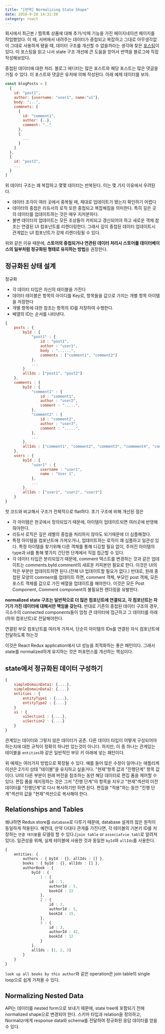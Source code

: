```yaml
---
title: "[번역] Normalizing State Shape"
date: 2018-9-20 14:31:39
category: react
---
```


회사에서 최근본 / 찜목록 상품에 대해 추가/삭제 기능을 가진 페이지네이션 페이지를 작업했었다. 이 때, 서버에서 내려주는 데이터가 중첩되고 복잡하고 그대로 아무생각없이 그대로 사용하게 됐을 때, 데이터 구조를 개선할 수 없을까라는 생각에 찾은 [포스팅](https://redux.js.org/recipes/structuring-reducers/normalizing-state-shape#normalizing-state-shape)이 있다. 이 포스팅을 읽고 나서 state 구조 개선에 큰 도움을 얻어서 번역을 블로그에 직접 작성해보았다.

중첩된 데이터에 대한 처리. 블로그 에디터는 많은 포스트와 해당 포스트는 많은 댓글을 가질 수 있다. 이 포스트와 댓글은 유저에 의해 작성된다. 아래 예제 데이터를 보자.

```javascript
const blogPosts = [
  {
    id: "post1",
    author: {username: "user1", name:"u1"},
    body: ";..",
    commnets: [
      {
        id: "comment1",
        author: {..},
        comment: ".."
      },
      {
        ...
      }
    ]
  },
  {
    id: "post2",
    ...
  }
]
```

위 데이터 구조는 꽤 복잡하고 몇몇 데이터는 반복된다. 이는 몇 가지 이유에서 우려된다.

- 데이터 조각이 여러 곳에서 중복될 때, 제대로 업데이트가 됐는지 확인하기 어렵다
- 데이터의 중첩은 리듀서의 로직 또한 중첩되고 복잡해짐을 의미한다. 특히 깊은 곳의 데이터를 업데이트하는 것은 매우 지저분하다.
- 불변 데이터의 업데이트는 모든 조상들이 카피되고 갱신되어야 하고 새로운 객체 참조는 연결된 UI 컴포넌트를 리렌더링한다. 그래서 깊이 중첩된 데이터 업데이트시 관계없는 UI 컴포넌트가 강제 리렌더링될 수 있다.

위와 같은 이유 때문에, **스토어의 중첩되거나 연관된 데이터 처리시 스토어를 데이터베이스의 일부처럼 정규화된 형태로 유지하는 방법**을 권장한다.

## 정규화된 상태 설계

정규화

- 각 데이터 타입은 자신의 테이블을 가진다
- 데이터 테이블은 항목의 아이디를 Key로, 항목들을 값으로 가지는 개별 항목 아이템을 저장한다
- 개별 항목에 대한 참조는 항목의 ID를 저장하여 수행한다.
- 배열의 ID는 순서를 나타낸다.

```javascript
{
    posts : {
        byId : {
            "post1" : {
                id : "post1",
                author : "user1",
                body : "......",
                comments : ["comment1", "comment2"]
            },
            ...
        }
        allIds : ["post1", "post2"]
    },
    comments : {
        byId : {
            "comment1" : {
                id : "comment1",
                author : "user2",
                comment : ".....",
            },
            "comment2" : {
                id : "comment2",
                author : "user3",
                comment : ".....",
            },
            ...
        },
        allIds : ["comment1", "comment2", "comment3", "commment4", "comment5"]
    },
    users : {
        byId : {
            "user1" : {
                username : "user1",
                name : "User 1",
            },
            ...
        },
        allIds : ["user1", "user2", "user3"]
    }
}
```

첫 코드와 비교해서 구조가 전체적으로 flat하다. 초기 구조에 비해 개선된 점은

- 각 아이템은 한곳에서 정의되있기 때문에, 아이템이 업데이트되면 여러곳에 반영해줘야한다.
- 리듀서 로직은 깊은 레벨의 중첩을 처리하지 않아도 되기때문에 더 심플해졌다.
- 특정 아이템을 컴포넌트에 가져오거나, 업데이트하는 로직이 꽤 심플하고 일관성 있다. 특정 아이템을 찾기위해 다른 객체를 통해 디깅할 필요 없이, 주어진 아이템의 type과 id를 통해 몇가지 간단한 단계에서 직접 접근할 수 있다. 
- 각 데이터 타입은 분리되었기 때문에, comment 텍스트를 변경하는 것과 같은 업데이트는 comments.byId.comment의 새로운 카피본만 필요로 한다. 이것은 UI의 작은 부분만 업데이트하면 된다.(전체 UI 업데이트할 필요가 없다.) 반대로, 원래 중첩된 모양의 comment를 업데이트 하면, comment 객체, 부모인 post 객체, 모든 포스트 객체를 값으로 가진 배열을 업데이트를 해야한다. 이것은 모든 Post Component, Comment component의 불필요한 렌더링을 유발한다.

__normalized state 구조는 일반적으로 더 많은 컴포넌트에 연결되고, 각 컴포넌트는 자기가 가진 데이터에 대해서만 책임을 갖는다.__
반대로 기존의 중첩된 데이터 구조의 경우, 극소수의 connected components들이 엄청 큰 데이터에 접근하고 그 데이터를 아래(하위 컴포넌트)로 전달해야한다. 

연결된 부모 컴포넌트를 여러개 가져서, 단순히 아이템의 IDs를 연결된 자식 컴포넌트에 전달하도록 하는것

이것은 React Redux application에서 UI 성능을 최적화하는 좋은 패턴이다. 그래서 state를 normalized하게 유지하는 것은 퍼포먼스를 개선하는 핵심이다.


## state에서 정규화된 데이터 구성하기

```javascript
{
    simpleDomainData1: {....},
    simpleDomainData2: {....}
    entities : {
        entityType1 : {....},
        entityType2 : {....}
    }
    ui : {
        uiSection1 : {....},
        uiSection2 : {....}
    }
}
```

관계있는 데이터와 그렇지 않은 데이터가 공존. 다른 데이터 타입이 어떻게 구성되어야 하는지에 대한 규칙이 정확히 하나만 있는것이 아니다. 하지만, 이 중 하나는 관계있는 테이블을 `entities`와 같은 일반적인 부모 키 아래에 넣는 패턴이다.

위 예제는 여러가지 방법으로 확장될 수 있다. 예를 들어 많은 수정이 일어나는 애플리케이션은 2가지 상태 "테이블"을 유지하고 싶을거다. "현재"항목 값과 "진행단계" 항목 값이다. UI의 다른 부분이 원래 버전을 참조하는 동안 해당 데이터로 편집 폼을 제어할 수 있다. 편집 폼을 재지정하는 것은 그저 "진행 단계"의 항목을 지우고 "현재"섹션의 이전 데이터를 "진행단계"로 다시 복사하기만 하면 된다. 편집을 "적용"하는 동안 "진행 단계"섹션의 값을 "현재"섹션으로 복사해야 한다.

## Relationships and Tables

왜냐하면 Redux store를 `database`로 다루기 때문에, database 설게의 많은 원칙이 동일하게 적용된다.
예컨대, 만약 다대다 관게를 가진다면, 각 테이블의 기본키 ID를 저장하는 `연결 테이블`을 모델링 할 수 있다.(`join table` or `associatvie tabl`로 알려져있다). 일관성을 위헤, 실제 테이블에 사용한 것과 동일한 `byId`와 `allIds`를 사용한다.

```ts
{
    entities: {
        authors : { byId : {}, allIds : [] },
        books : { byId : {}, allIds : [] },
        authorBook : {
            byId : {
                1 : {
                    id : 1,
                    authorId : 5,
                    bookId : 22
                },
                2 : {
                    id : 2,
                    authorId : 5,
                    bookId : 15,
                },
                3 : {
                    id : 3,
                    authorId : 42,
                    bookId : 12
                }
            },
            allIds : [1, 2, 3]
        }
    }
}
```

`look up all books by this author`와 같은 operation은 join table의 single loop으로 쉽게 가져올 수 있다. 

## Normalizing Nested Data

API는 데이터를 nested form으로 보내기 때문에, state tree에 포함되기 전에 normalized shape으로 변경되야 한다. 스키마 타입과 relation을 정의하고, Normalizr에게 response data와 schema를 전달하여 정규화된 응답 데이터를 얻을 수 있다. 

